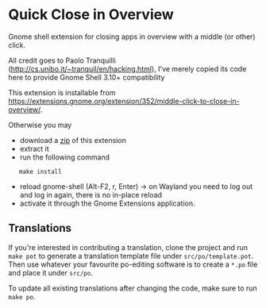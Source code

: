 Quick Close in Overview
================

Gnome shell extension for closing apps in overview with a middle (or other) click.

All credit goes to Paolo Tranquilli (http://cs.unibo.it/~tranquil/en/hacking.html), I've merely
copied its code here to provide Gnome Shell 3.10+ compatibility

This extension is installable from
https://extensions.gnome.org/extension/352/middle-click-to-close-in-overview/.

Otherwise you may

* download a [zip](https://github.com/p91paul/middleclickclose/archive/master.zip) of this extension
* extract it
* run the following command
 ```
    make install
```
* reload gnome-shell (Alt-F2, r, Enter) -> on Wayland you need to log out and log in again, there is no in-place reload
* activate it through the Gnome Extensions application.

## Translations

If you're interested in contributing a translation, clone the project and run `make pot` to generate
a translation template file under `src/po/template.pot`. Then use whatever your favourite po-editing
software is to create a `*.po` file and place it under `src/po`.

To update all existing translations after changing the code, make sure to run `make po`.
